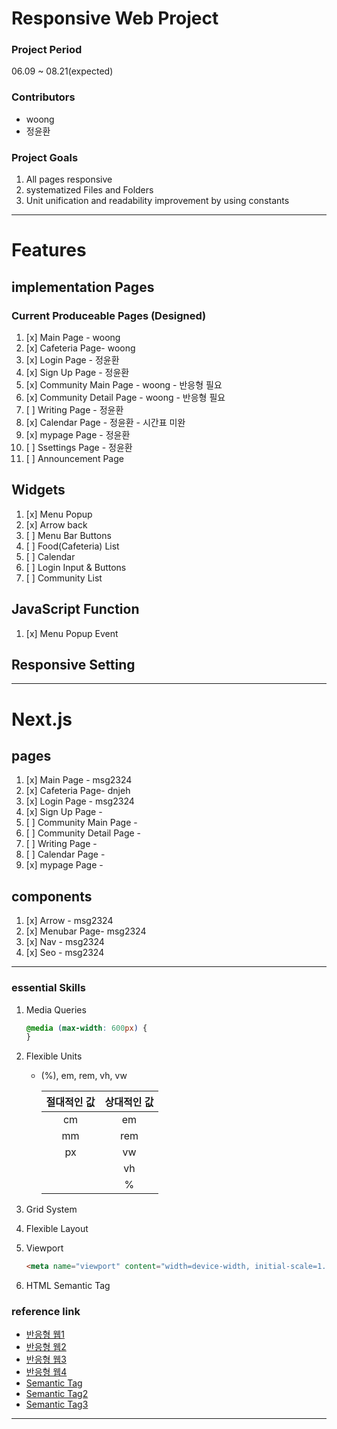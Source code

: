 # Responsive Web Project

### Project Period

06.09 ~ 08.21(expected)

### Contributors

- woong
- 정윤환

### Project Goals

1. All pages responsive
2. systematized Files and Folders
3. Unit unification and readability improvement by using constants

---

# Features

## implementation Pages

### Current Produceable Pages (Designed)

1. [x] Main Page - woong
2. [x] Cafeteria Page- woong
3. [x] Login Page - 정윤환
4. [x] Sign Up Page - 정윤환
5. [x] Community Main Page - woong - 반응형 필요
6. [x] Community Detail Page - woong - 반응형 필요
7. [ ] Writing Page - 정윤환
8. [x] Calendar Page - 정윤환 - 시간표 미완
9. [x] mypage Page - 정윤환
10. [ ] Ssettings Page - 정윤환
11. [ ] Announcement Page

## Widgets

1. [x] Menu Popup
2. [x] Arrow back
3. [ ] Menu Bar Buttons
4. [ ] Food(Cafeteria) List
5. [ ] Calendar
6. [ ] Login Input & Buttons
7. [ ] Community List

## JavaScript Function

1. [x] Menu Popup Event

## Responsive Setting

---

# Next.js

## pages

1. [x] Main Page - msg2324
2. [x] Cafeteria Page- dnjeh
3. [x] Login Page - msg2324
4. [x] Sign Up Page -
5. [ ] Community Main Page -
6. [ ] Community Detail Page -
7. [ ] Writing Page -
8. [ ] Calendar Page -
9. [x] mypage Page -

## components

1. [x] Arrow - msg2324
2. [x] Menubar Page- msg2324
3. [x] Nav - msg2324
4. [x] Seo - msg2324

---

### essential Skills

1. Media Queries

   ```css
   @media (max-width: 600px) {
   }
   ```

2. Flexible Units

   - (%), em, rem, vh, vw

     | 절대적인 값 | 상대적인 값 |
     | :---------: | :---------: |
     |     cm      |     em      |
     |     mm      |     rem     |
     |     px      |     vw      |
     |             |     vh      |
     |             |      %      |

3. Grid System
4. Flexible Layout
5. Viewport

   ```html
   <meta name="viewport" content="width=device-width, initial-scale=1.0" />
   ```

6. HTML Semantic Tag

### reference link

- [반응형 웹1](https://nykim.work/84)
- [반응형 웹2](https://velog.io/@uni/CSS-반응형-웹을-만들때-어떤-단위를-쓰는게-좋을까)
- [반응형 웹3](https://www.nextree.co.kr/p8622/)
- [반응형 웹4](https://www.daleseo.com/css-responsive-layouts/)
- [Semantic Tag](https://velog.io/@syoung125/시맨틱-태그-Semantic-Tag-잘-사용하기)
- [Semantic Tag2](https://kutar37.tistory.com/entry/시멘틱-태그-Semantic-Tag)
- [Semantic Tag3](https://developer.mozilla.org/en-US/docs/Glossary/Semantics)

---
